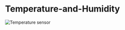 # Temperature-and-Humidity


![Temperature sensor](https://github.com/Silverfanggg/Temperature-and-Humidity/assets/129126095/80560939-cf6e-4ebf-a6a4-1baefafbe244)
